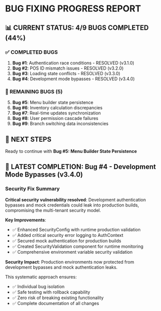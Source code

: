 # BUG FIXING PROGRESS REPORT

## 📊 CURRENT STATUS: 4/9 BUGS COMPLETED (44%)

### ✅ COMPLETED BUGS
1. **Bug #1**: Authentication race conditions - RESOLVED (v3.1.0)
2. **Bug #2**: POS ID mismatch issues - RESOLVED (v3.2.0)  
3. **Bug #3**: Loading state conflicts - RESOLVED (v3.3.0)
4. **Bug #4**: Development mode bypasses - RESOLVED (v3.4.0)

### 🔄 REMAINING BUGS (5)
5. **Bug #5**: Menu builder state persistence
6. **Bug #6**: Inventory calculation discrepancies
7. **Bug #7**: Real-time updates synchronization
8. **Bug #8**: User permission cascade failures
9. **Bug #9**: Branch switching data inconsistencies

## 🎯 NEXT STEPS

Ready to continue with **Bug #5: Menu Builder State Persistence**

## 🎯 LATEST COMPLETION: Bug #4 - Development Mode Bypasses (v3.4.0)

### Security Fix Summary
**Critical security vulnerability resolved**: Development authentication bypasses and mock credentials could leak into production builds, compromising the multi-tenant security model.

**Key Improvements**:
- ✅ Enhanced SecurityConfig with runtime production validation
- ✅ Added critical security error logging to AuthContext
- ✅ Secured mock authentication for production builds
- ✅ Created SecurityValidation component for runtime monitoring
- ✅ Comprehensive environment variable security validation

**Security Impact**: Production environments now protected from development bypasses and mock authentication leaks.

This systematic approach ensures:
- ✅ Individual bug isolation
- ✅ Safe testing with rollback capability  
- ✅ Zero risk of breaking existing functionality
- ✅ Complete documentation of all changes